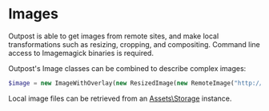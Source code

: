 # Images

Outpost is able to get images from remote sites, and make local transformations such as resizing, cropping, and compositing. Command line access to Imagemagick binaries is required.

Outpost's Image classes can be combined to describe complex images:

```php
$image = new ImageWithOverlay(new ResizedImage(new RemoteImage("http://example.com/image.jpg", "Some alt text"), 600, 400), new SolidOverlay('ff0000'));
```

Local image files can be retrieved from an [Assets\Storage][asset storage] instance.

[asset storage]: ../Assets